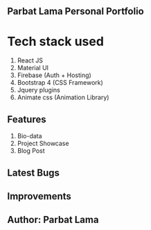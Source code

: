 ## Parbat Lama Personal Portfolio

# Tech stack used
1. React JS
2. Material UI
3. Firebase (Auth + Hosting)
4. Bootstrap 4 (CSS Framework)
5. Jquery plugins
6. Animate css (Animation Library)

## Features
1. Bio-data
2. Project Showcase
3. Blog Post


## Latest Bugs


## Improvements


## Author: Parbat Lama
